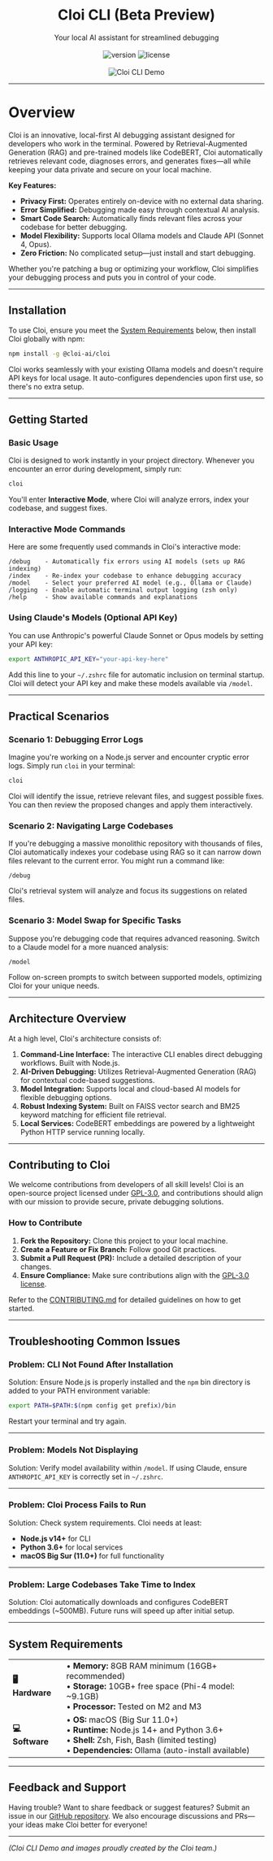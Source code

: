 # <div align="center">Cloi CLI (Beta Preview)</div>

<div align="center">Your local AI assistant for streamlined debugging</div>
<br>
<div align="center">
  <img src="https://img.shields.io/badge/version-beta-yellow" alt="version" />
  <img src="https://img.shields.io/badge/license-GPL%203.0-green" alt="license" />
</div>
<br>
<div align="center"><img src="assets/finaldemo.gif" alt="Cloi CLI Demo" /></div>

---

# Overview

Cloi is an innovative, local-first AI debugging assistant designed for developers who work in the terminal. Powered by Retrieval-Augmented Generation (RAG) and pre-trained models like CodeBERT, Cloi automatically retrieves relevant code, diagnoses errors, and generates fixes—all while keeping your data private and secure on your local machine.

**Key Features:**
- **Privacy First:** Operates entirely on-device with no external data sharing.
- **Error Simplified:** Debugging made easy through contextual AI analysis.
- **Smart Code Search:** Automatically finds relevant files across your codebase for better debugging.
- **Model Flexibility:** Supports local Ollama models and Claude API (Sonnet 4, Opus).
- **Zero Friction:** No complicated setup—just install and start debugging.

Whether you're patching a bug or optimizing your workflow, Cloi simplifies your debugging process and puts you in control of your code.

---

## Installation

To use Cloi, ensure you meet the [System Requirements](#system-requirements) below, then install Cloi globally with npm:

```bash
npm install -g @cloi-ai/cloi
```

Cloi works seamlessly with your existing Ollama models and doesn't require API keys for local usage. It auto-configures dependencies upon first use, so there's no extra setup.

---

## Getting Started

### Basic Usage
Cloi is designed to work instantly in your project directory. Whenever you encounter an error during development, simply run:

```bash
cloi
```

You'll enter **Interactive Mode**, where Cloi will analyze errors, index your codebase, and suggest fixes.

### Interactive Mode Commands
Here are some frequently used commands in Cloi's interactive mode:

```
/debug    - Automatically fix errors using AI models (sets up RAG indexing)
/index    - Re-index your codebase to enhance debugging accuracy
/model    - Select your preferred AI model (e.g., Ollama or Claude)
/logging  - Enable automatic terminal output logging (zsh only)
/help     - Show available commands and explanations
```

### Using Claude's Models (Optional API Key)
You can use Anthropic's powerful Claude Sonnet or Opus models by setting your API key:

```bash
export ANTHROPIC_API_KEY="your-api-key-here"
```

Add this line to your `~/.zshrc` file for automatic inclusion on terminal startup. Cloi will detect your API key and make these models available via `/model`.

---

## Practical Scenarios

### Scenario 1: Debugging Error Logs
Imagine you're working on a Node.js server and encounter cryptic error logs. Simply run `cloi` in your terminal:
```bash
cloi
```
Cloi will identify the issue, retrieve relevant files, and suggest possible fixes. You can then review the proposed changes and apply them interactively.

### Scenario 2: Navigating Large Codebases
If you're debugging a massive monolithic repository with thousands of files, Cloi automatically indexes your codebase using RAG so it can narrow down files relevant to the current error. You might run a command like:
```
/debug
```
Cloi's retrieval system will analyze and focus its suggestions on related files.

### Scenario 3: Model Swap for Specific Tasks
Suppose you're debugging code that requires advanced reasoning. Switch to a Claude model for a more nuanced analysis:
```
/model
```
Follow on-screen prompts to switch between supported models, optimizing Cloi for your unique needs.

---

## Architecture Overview

At a high level, Cloi's architecture consists of:

1. **Command-Line Interface:** The interactive CLI enables direct debugging workflows. Built with Node.js.
2. **AI-Driven Debugging:** Utilizes Retrieval-Augmented Generation (RAG) for contextual code-based suggestions.
3. **Model Integration:** Supports local and cloud-based AI models for flexible debugging options.
4. **Robust Indexing System:** Built on FAISS vector search and BM25 keyword matching for efficient file retrieval.
5. **Local Services:** CodeBERT embeddings are powered by a lightweight Python HTTP service running locally.

---

## Contributing to Cloi

We welcome contributions from developers of all skill levels! Cloi is an open-source project licensed under [GPL-3.0](./LICENSE), and contributions should align with our mission to provide secure, private debugging solutions.

### How to Contribute
1. **Fork the Repository:** Clone this project to your local machine.
2. **Create a Feature or Fix Branch:** Follow good Git practices.
3. **Submit a Pull Request (PR):** Include a detailed description of your changes.
4. **Ensure Compliance:** Make sure contributions align with the [GPL-3.0 license](https://www.gnu.org/licenses/gpl-3.0.en.html).

Refer to the [CONTRIBUTING.md](./CONTRIBUTING.md) for detailed guidelines on how to get started.

---

## Troubleshooting Common Issues

### Problem: CLI Not Found After Installation
Solution:
Ensure Node.js is properly installed and the `npm` bin directory is added to your PATH environment variable:
```bash
export PATH=$PATH:$(npm config get prefix)/bin
```

Restart your terminal and try again.

---

### Problem: Models Not Displaying
Solution:
Verify model availability within `/model`. If using Claude, ensure `ANTHROPIC_API_KEY` is correctly set in `~/.zshrc`.

---

### Problem: Cloi Process Fails to Run
Solution:
Check system requirements. Cloi needs at least:
- **Node.js v14+** for CLI
- **Python 3.6+** for local services
- **macOS Big Sur (11.0+)** for full functionality

---

### Problem: Large Codebases Take Time to Index
Solution:
Cloi automatically downloads and configures CodeBERT embeddings (~500MB). Future runs will speed up after initial setup.

---

## System Requirements

<table>
<tr>
  <td><b>🖥️ Hardware</b></td>
  <td>
    • <b>Memory:</b> 8GB RAM minimum (16GB+ recommended)<br>
    • <b>Storage:</b> 10GB+ free space (Phi-4 model: ~9.1GB)<br>
    • <b>Processor:</b> Tested on M2 and M3
  </td>
</tr>
<tr>
  <td><b>💻 Software</b></td>
  <td>
    • <b>OS:</b> macOS (Big Sur 11.0+)<br>
    • <b>Runtime:</b> Node.js 14+ and Python 3.6+<br>
    • <b>Shell:</b> Zsh, Fish, Bash (limited testing)<br>
    • <b>Dependencies:</b> Ollama (auto-install available)
  </td>
</tr>
</table>

---

## Feedback and Support

Having trouble? Want to share feedback or suggest features? Submit an issue in our [GitHub repository](https://github.com/cloi-ai/cloi/issues). We also encourage discussions and PRs—your ideas make Cloi better for everyone!

---

*(Cloi CLI Demo and images proudly created by the Cloi team.)*
